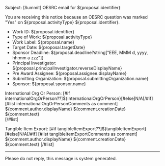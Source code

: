 Subject: [Summit] OESRC email for ${proposal.identifier}

You are receiving this notice because an OESRC question was marked "Yes" on ${proposal.activityType} ${proposal.identifier}.  

* Work ID: ${proposal.identifier}
* Type of Work: ${proposal.activityType}
* Work Label: ${proposal.name}
* Target Date: ${proposal.targetDate}
* Sponsor Deadline: ${proposal.deadline?string["EEE, MMM d, yyyy, hh:mm a zzz"]}
* Principal Investigator: ${proposal.principalInvestigator.reverseDisplayName}
* Pre Award Assignee: ${proposal.assignee.displayName}
* Submitting Organization: ${proposal.submittingOrganization.name}
* Sponsor: ${proposal.sponsor.name}

International Org Or Person: [#if internationalOrgOrPerson??]${internationalOrgOrPerson}[#else]N/A[/#if]
[#list internationalOrgOrPersonComments as comment]
    ${comment.author.displayName}
    ${comment.creationDate}
    ${comment.text}   
[/#list]

Tangible Item Export: [#if tangibleItemExport??]${tangibleItemExport}[#else]N/A[/#if]
[#list tangibleItemExportComments as comment]
    ${comment.author.displayName}
    ${comment.creationDate}
    ${comment.text}
[/#list]

------------------------------------------------------------------------
Please do not reply, this message is system generated.
